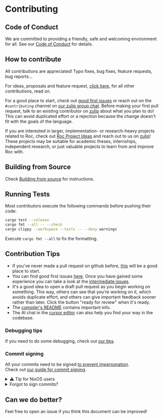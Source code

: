 # Contributing

## Code of Conduct

We are committed to providing a friendly, safe and welcoming environment for all. See our [Code of Conduct](CODE_OF_CONDUCT.md) for details.

## How to contribute

All contributions are appreciated! Typo fixes, bug fixes, feature requests,
bug reports...

For ideas, proposals and feature request, [click here](https://www.roc-lang.org/community#ideas), for all other contributions, read on.

For a good place to start, check out [good first issues](https://github.com/roc-lang/roc/issues?q=is%3Aopen+is%3Aissue+label%3A%22good+first+issue%22) or reach out on the `#contributing` channel on [our zulip group chat][roc-zulip].
Before making your first pull request, talk to an existing contributor on [zulip][roc-zulip] about what you plan to do! This can avoid duplicated effort or a rejection because the change doesn't fit with the goals of the language.

If you are interested in larger, implementation- or research-heavy projects
related to Roc, check out [Roc Project Ideas][project-ideas] and reach out to us
on [zulip][roc-zulip]! These projects may be suitable for academic theses, internships,
independent research, or just valuable projects to learn from and improve Roc with.

## Building from Source

Check [Building from source](BUILDING_FROM_SOURCE.md) for instructions.

## Running Tests

Most contributors execute the following commands before pushing their code:

```sh
cargo test --release
cargo fmt --all -- --check
cargo clippy --workspace --tests -- --deny warnings
```

Execute `cargo fmt --all` to fix the formatting.

## Contribution Tips

- If you've never made a pull request on github before, [this](https://www.freecodecamp.org/news/how-to-make-your-first-pull-request-on-github-3/) will be a good place to start.
- You can find good first issues [here][good-first-issues]. Once you have gained some experience you can take a look at the [intermediate issues](https://github.com/roc-lang/roc/issues?q=is%3Aopen+is%3Aissue+label%3A%22intermediate+issue%22).
- It's a good idea to open a draft pull request as you begin working on something. This way, others can see that you're working on it, which avoids duplicate effort, and others can give important feedback sooner rather than later. Click the button "ready for review" when it's ready.
- The [compiler's README](https://github.com/roc-lang/roc/tree/main/crates/compiler) contains important info.
- The AI chat in the [cursor editor](https://www.cursor.com/) can also help you find your way in the codebase.

### Debugging tips

If you need to do some debugging, check out [our tips](devtools/debug_tips.md).

### Commit signing

All your commits need to be signed [to prevent impersonation](https://dev.to/martiliones/how-i-got-linus-torvalds-in-my-contributors-on-github-3k4g).  
Check out [our guide for commit signing](devtools/signing.md).

<details>
<summary>⚠️ Tip for NixOS users</summary>

On NixOS pinentry can cause problems, the following setup works well for those with a KDE desktop. From `/etc/nixos/configuration.nix`:
```
programs.gnupg.agent = {
    enable = true;
    pinentryFlavor = "qt";
    enableSSHSupport = true;
  };
```
</details>

<details>
<summary>Forgot to sign commits?</summary>

:exclamation: Make sure [to set up signing on your device](devtools/signing.md) first, then continue below.

You can view your commits on github, those without the "Verified" badge still need to be signed.
If any of those is a merge commit, follow [these steps](https://stackoverflow.com/a/9958215/4200103) instead of the ones below.

If you have only one commit, running `git commit --amend --no-edit -S` would sign the latest commit 🚀.

In case you have multiple commits, you can sign them in two ways:
 1. Switching to interactive rebase mode and editing the file:
       - Enter into interactive mode, by running `git rebase -i HEAD~n` where `n` is the number of commits up to the most current commit you would like to see.
       - This would display a set of commits in a text file like below:
           ```
           pick hash2 commit message 2
           pick hash1 commit message 1
           ```
       - On a new line below a commit you want to sign, add `exec git commit --amend --no-edit -S`. Do this for all your unsigned commits.
 2. Or run git rebase recursively:
       - Find the oldest commit you want to sign, using the `git log --show-signature` command. 
       - Run the command `git rebase --exec 'git commit --amend --no-edit -n -S' -i HASH` which would sign all commits up to commit `HASH`.

If you already pushed unsigned commits, you may have to do a force push with `git push origin -f <branch_name>`.

</details>

## Can we do better?

Feel free to open an issue if you think this document can be improved!

[roc-zulip]: https://roc.zulipchat.com
[good-first-issues]: https://github.com/roc-lang/roc/issues?q=is%3Aopen+is%3Aissue+label%3A%22good+first+issue%22
[project-ideas]: https://docs.google.com/document/d/1mMaxIi7vxyUyNAUCs98d68jYj6C9Fpq4JIZRU735Kwg/edit?usp=sharing

